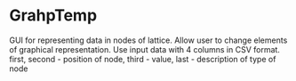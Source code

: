 # GrahpTemp
GUI for representing data in nodes of lattice.
Allow user to change elements of graphical representation. 
Use input data with 4 columns in CSV format.
first, second - position of node, third - value, last - description of type of node
